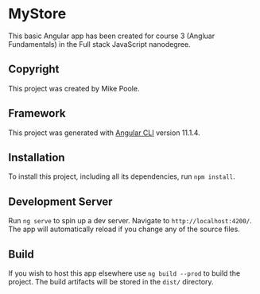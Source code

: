 # MyStore

This basic Angular app has been created for course 3 (Angluar Fundamentals) in the Full stack JavaScript nanodegree.

## Copyright

This project was created by Mike Poole.

## Framework

This project was generated with [Angular CLI](https://github.com/angular/angular-cli) version 11.1.4.

## Installation

To install this project, including all its dependencies, run `npm install`.

## Development Server

Run `ng serve` to spin up a dev server. Navigate to `http://localhost:4200/`. The app will automatically reload if you change any of the source files.

## Build

If you wish to host this app elsewhere use `ng build --prod` to build the project. The build artifacts will be stored in the `dist/` directory.
